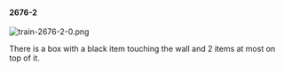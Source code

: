 #### 2676-2
![train-2676-2-0.png](https://github.com/lil-lab/nlvr/raw/master/nlvr/train/images/49/train-2676-2-0.png "train-2676-2-0.png")

There is a box with a black item touching the wall and 2 items at most on top of it.